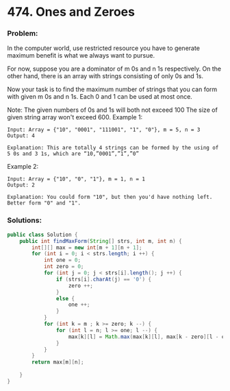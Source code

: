 # 474. Ones and Zeroes

### Problem:

In the computer world, use restricted resource you have to generate maximum benefit is what we always want to pursue.

For now, suppose you are a dominator of m 0s and n 1s respectively. On the other hand, there is an array with strings consisting of only 0s and 1s.

Now your task is to find the maximum number of strings that you can form with given m 0s and n 1s. Each 0 and 1 can be used at most once.

Note:
The given numbers of 0s and 1s will both not exceed 100
The size of given string array won't exceed 600.
Example 1:
```
Input: Array = {"10", "0001", "111001", "1", "0"}, m = 5, n = 3
Output: 4

Explanation: This are totally 4 strings can be formed by the using of 5 0s and 3 1s, which are “10,”0001”,”1”,”0”
```
Example 2:
```
Input: Array = {"10", "0", "1"}, m = 1, n = 1
Output: 2

Explanation: You could form "10", but then you'd have nothing left. Better form "0" and "1".
```

### Solutions:

```java
public class Solution {
    public int findMaxForm(String[] strs, int m, int n) {
        int[][] max = new int[m + 1][n + 1];
        for (int i = 0; i < strs.length; i ++) {
            int one = 0;
            int zero = 0;
            for (int j = 0; j < strs[i].length(); j ++) {
                if (strs[i].charAt(j) == '0') {
                    zero ++;
                }
                else {
                    one ++;
                }
            }
            for (int k = m ; k >= zero; k --) {
                for (int l = n; l >= one; l --) {
                    max[k][l] = Math.max(max[k][l], max[k - zero][l - one] + 1);
                }
            }
        }
        return max[m][n];
        
    }
}
```
